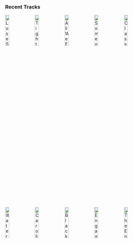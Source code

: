 ### Recent Tracks
[<img src='https://lastfm.freetls.fastly.net/i/u/300x300/4be3d6e538338f545206c5e9e4ab50a9.png' width='16%' height='16%' alt='Lose Somebody'>](https://www.last.fm/music/kygo/_/lose%2bsomebody)&nbsp;&nbsp;&nbsp;&nbsp;[<img src='https://lastfm.freetls.fastly.net/i/u/300x300/09f9a11426fc43d6be5de37e3247d693.png' width='16%' height='16%' alt='Tightrope'>](https://www.last.fm/music/walk%2bthe%2bmoon/_/tightrope)&nbsp;&nbsp;&nbsp;&nbsp;[<img src='https://lastfm.freetls.fastly.net/i/u/300x300/5d5cec2313a99d8f4d63856a1e7a4f5e.png' width='16%' height='16%' alt='All We Ever Knew'>](https://www.last.fm/music/the%2bhead%2band%2bthe%2bheart/_/all%2bwe%2bever%2bknew)&nbsp;&nbsp;&nbsp;&nbsp;[<img src='https://lastfm.freetls.fastly.net/i/u/300x300/62e79d7331b34ea9ced494570a2fe797.png' width='16%' height='16%' alt='Someone Great'>](https://www.last.fm/music/lcd%2bsoundsystem/_/someone%2bgreat)&nbsp;&nbsp;&nbsp;&nbsp;[<img src='https://lastfm.freetls.fastly.net/i/u/300x300/dfa4529045db4d4dcd33b3e93bac6740.png' width='16%' height='16%' alt='Classic'>](https://www.last.fm/music/mkto/_/classic)&nbsp;&nbsp;&nbsp;&nbsp;<br>[<img src='https://lastfm.freetls.fastly.net/i/u/300x300/881b761d30dede985c1171a4011e8a1e.png' width='16%' height='16%' alt='Waterfalls'>](https://www.last.fm/music/death%2bcab%2bfor%2bcutie/_/waterfalls)&nbsp;&nbsp;&nbsp;&nbsp;[<img src='https://lastfm.freetls.fastly.net/i/u/300x300/566d8f7e8f70727f6a7d8c40f12c8897.png' width='16%' height='16%' alt='Caroline'>](https://www.last.fm/music/briston%2bmaroney/_/caroline)&nbsp;&nbsp;&nbsp;&nbsp;[<img src='https://lastfm.freetls.fastly.net/i/u/300x300/fa4527be701c7455fd21ba1ce7f435a2.png' width='16%' height='16%' alt='Blackout'>](https://www.last.fm/music/sublime%2bwith%2brome/_/blackout)&nbsp;&nbsp;&nbsp;&nbsp;[<img src='https://lastfm.freetls.fastly.net/i/u/300x300/93abb8f8430d1ec2d9dd136660a8c636.png' width='16%' height='16%' alt='Engagement Party'>](https://www.last.fm/music/justin%2bhurwitz/_/engagement%2bparty)&nbsp;&nbsp;&nbsp;&nbsp;[<img src='https://lastfm.freetls.fastly.net/i/u/300x300/93abb8f8430d1ec2d9dd136660a8c636.png' width='16%' height='16%' alt='The End'>](https://www.last.fm/music/justin%2bhurwitz/_/the%2bend)&nbsp;&nbsp;&nbsp;&nbsp;<br>